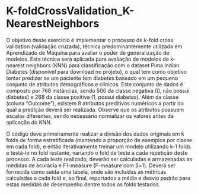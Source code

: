 # K-foldCrossValidation_K-NearestNeighbors
O objetivo deste exercício é implementar o processo de k-fold cross validation (validação cruzada), técnica predominantemente utilizada em Aprendizado de Máquina para avaliar o poder de generalização de modelos. Esta técnica será aplicada para avaliação de modelos de k-nearest neighbors (KNN) para classificação com o dataset Pima Indian Diabetes (disponível para download no projeto), o qual tem como objetivo tentar predizer se um paciente tem diabetes baseado em um pequeno conjunto de atributos demográficos e clínicos. Este conjunto de dados é composto por 768 instâncias, sendo 500 da classe negativa (0, não possui diabetes) e 268 da classe positiva (1, possui diabetes). Além da classe (coluna “Outcome”), existem 8 atributos preditivos numéricos a partir do qual a predição deverá ser realizada. Observe que os atributos possuem escalas diferentes, sendo necessário normalizar os valores antes da aplicação do KNN.

O código deve primeiramente realizar a divisão dos dados originais em k folds de forma estratificada (mantendo a proporção de exemplos por classe em cada fold), e então iterativamente treinar um modelo utilizando k-1 folds e testá-lo no fold restante, variando o fold de teste a cada repetição deste processo. A cada teste realizado, deverão ser calculadas e armazenadas as medidas de acurácia e F1-measure (F-measure com β=1). Deverá ser fornecida como saída uma tabela, onde são incluídas as métricas calculadas a cada fold e, ao final, reportados a média e desvio padrão para estas medidas de desempenho dentre todos os folds testados.

